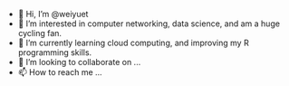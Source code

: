 - 👋 Hi, I’m @weiyuet
- 👀 I’m interested in computer networking, data science, and am a huge cycling fan.
- 🌱 I’m currently learning cloud computing, and improving my R programming skills.
- 💞️ I’m looking to collaborate on ...
- 📫 How to reach me ...

<!---
weiyuet/weiyuet is a ✨ special ✨ repository because its `README.md` (this file) appears on your GitHub profile.
You can click the Preview link to take a look at your changes.
--->
